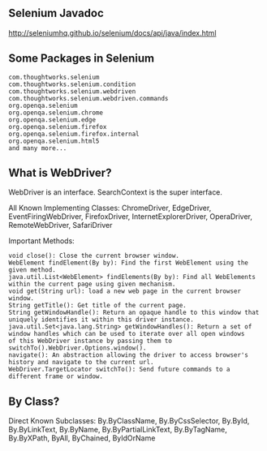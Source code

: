 ## Selenium Javadoc

http://seleniumhq.github.io/selenium/docs/api/java/index.html 

## Some Packages in Selenium

    com.thoughtworks.selenium	 
    com.thoughtworks.selenium.condition	 
    com.thoughtworks.selenium.webdriven	 
    com.thoughtworks.selenium.webdriven.commands	 
    org.openqa.selenium	 
    org.openqa.selenium.chrome	 
    org.openqa.selenium.edge	
    org.openqa.selenium.firefox	 
    org.openqa.selenium.firefox.internal	 
    org.openqa.selenium.html5
    and many more... 
    
 ## What is WebDriver? 
 
 WebDriver is an interface. SearchContext is the super interface. 
 
 All Known Implementing Classes:
 ChromeDriver, EdgeDriver, EventFiringWebDriver, FirefoxDriver, InternetExplorerDriver, OperaDriver, RemoteWebDriver, SafariDriver

Important Methods: 

    void close(): Close the current browser window.
    WebElement findElement(By by): Find the first WebElement using the given method. 
    java.util.List<WebElement> findElements(By by): Find all WebElements within the current page using given mechanism. 
    void get(String url): load a new web page in the current browser window. 
    String getTitle(): Get title of the current page. 
    String getWindowHandle(): Return an opaque handle to this window that uniquely identifies it within this driver instance.
    java.util.Set<java.lang.String> getWindowHandles(): Return a set of window handles which can be used to iterate over all open windows 
    of this WebDriver instance by passing them to switchTo().WebDriver.Options.window(). 
    navigate(): An abstraction allowing the driver to access browser's history and navigate to the current url. 
    WebDriver.TargetLocator switchTo(): Send future commands to a different frame or window.

## By Class? 
Direct Known Subclasses:
By.ByClassName, By.ByCssSelector, By.ById, By.ByLinkText, By.ByName, By.ByPartialLinkText, By.ByTagName, By.ByXPath, ByAll, ByChained, ByIdOrName

